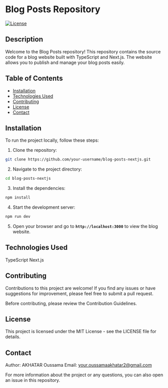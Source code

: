 # Blog Posts Repository

[![License](https://img.shields.io/badge/License-MIT-blue.svg)](https://opensource.org/licenses/MIT)

## Description

Welcome to the Blog Posts repository! This repository contains the source code for a blog website built with TypeScript and Next.js. The website allows you to publish and manage your blog posts easily.

## Table of Contents

- [Installation](#installation)
- [Technologies Used](#technologies-used)
- [Contributing](#contributing)
- [License](#license)
- [Contact](#contact)

## Installation

To run the project locally, follow these steps:

1. Clone the repository:

```bash
git clone https://github.com/your-username/blog-posts-nextjs.git
```

2. Navigate to the project directory:

```bash
cd blog-posts-nextjs
```

3. Install the dependencies:

```bash
npm install
```

4. Start the development server:

```bash
npm run dev
```

5. Open your browser and go to **`http://localhost:3000`** to view the blog website.

## Technologies Used

TypeScript
Next.js

## Contributing

Contributions to this project are welcome! If you find any issues or have suggestions for improvement, please feel free to submit a pull request.

Before contributing, please review the Contribution Guidelines.

## License

This project is licensed under the MIT License - see the LICENSE file for details.

## Contact
Author: AKHATAR Oussama
Email: your.oussamaakhatar2@gmail.com

For more information about the project or any questions, you can also open an issue in this repository.
